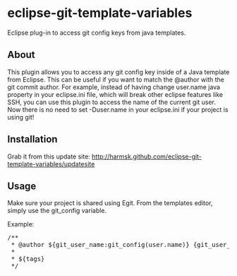 eclipse-git-template-variables
==============================

Eclipse plug-in to access git config keys from java templates.

About
-----

This plugin allows you to access any git config key inside of a Java template from Eclipse. This can be useful if you want to match the @author with the git commit author. For example, instead of having change user.name java property in your eclipse.ini file, which will break other eclipse features like SSH, you can use this plugin to access the name of the current git user. Now there is no need to set -Duser.name in your eclipse.ini if your project is using git!

Installation
------------

Grab it from this update site: http://harmsk.github.com/eclipse-git-template-variables/updatesite

Usage
-----

Make sure your project is shared using Egit. From the templates editor, simply use the git_config variable.

Example:
<pre>
/**
 * @author ${git_user_name:git_config(user.name)} {git_user_email:git_config(user.email)}
 *
 * ${tags}
 */
</pre>